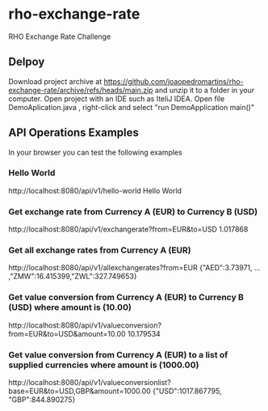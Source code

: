 # rho-exchange-rate
RHO Exchange Rate Challenge


## Delpoy
Download project archive at 
https://github.com/joaopedromartins/rho-exchange-rate/archive/refs/heads/main.zip
and unzip it to a folder in your computer.
Open project with an IDE such as IteliJ IDEA.
Open file DemoAplication.java , right-click and select "run DemoApplication main()"


## API Operations Examples
In your browser you can test the following examples

### Hello World
http://localhost:8080/api/v1/hello-world
Hello World


### Get exchange rate from Currency A (EUR) to Currency B (USD)
http://localhost:8080/api/v1/exchangerate?from=EUR&to=USD
1.017868

### Get all exchange rates from Currency A (EUR)
http://localhost:8080/api/v1/allexchangerates?from=EUR
{"AED":3.73971, ...  ,"ZMW":16.415399,"ZWL":327.749653}

### Get value conversion from Currency A (EUR) to Currency B (USD) where amount is (10.00)
http://localhost:8080/api/v1/valueconversion?from=EUR&to=USD&amount=10.00
10.179534

### Get value conversion from Currency A (EUR) to a list of supplied currencies where amount is (1000.00)
http://localhost:8080/api/v1/valueconversionlist?base=EUR&to=USD,GBP&amount=1000.00
{"USD":1017.867795, "GBP":844.890275}